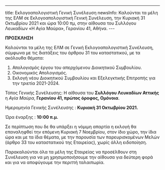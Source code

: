 ---
title: Εκλογοαπολογιστική Γενική Συνέλευση
newsInfo: Καλούνται τα μέλη της ΕΛΜ σε Εκλογοαπολογιστική Γενική Συνέλευση, την Κυριακή 31 Οκτωβρίου 2021 και ώρα 10:00 πμ, στην αίθουσα του Συλλόγου Λευκαδίων «Η Αγία Μαύρα», Γερανίου 41, Αθήνα.
--- 

**ΠΡΟΣΚΛΗΣΗ**

Καλούνται τα μέλη της ΕΛΜ σε Γενική Εκλογοαπολογιστική Συνέλευση, σύμφωνα με τις διατάξεις του άρθρου 31 του καταστατικού, με τα ακόλουθα θέματα:

1. Απολογισμός έργου του απερχόμενου Διοικητικού Συμβουλίου.
2. Οικονομικός Απολογισμός.
3. Εκλογή νέου Διοικητικού Συμβουλίου και Εξελεγκτικής Επιτροπής για την τριετία 2021-2024.

Τόπος Γενικής Συνέλευσης: Η αίθουσα του **Συλλόγου Λευκαδίων Αττικής** η *Αγία Μαύρα*, **Γερανίου 41, πρώτος όροφος, Ομόνοια**.

Ημερομηνία Γενικής Συνέλευσης : **Κυριακή 31 Οκτωβρίου 2021.**

Ώρα έναρξης : **10:00 π.μ.**

Σε περίπτωση που δε θα υπάρξει η νόμιμη απαρτία η εκλογή θα επαναληφθεί την επόμενη Κυριακή 7 Νοεμβρίου, στον ίδιο χώρο, την ίδια ώρα και με τα ίδια θέματα, με την παρουσία των παρευρισκομένων Μελών (άρθρο 33 του καταστατικού της Εταιρείας), χωρίς άλλη ειδοποίηση.

Παρακαλούνται όλα τα μέλη της Εταιρείας να προσέλθουν στη Συνέλευση για να μη χρησιμοποιήσουμε την αίθουσα για δεύτερη φορά και για να αποφύγουμε την περιττή ταλαιπωρία.
